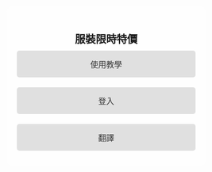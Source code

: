 <!DOCTYPE html>
<html lang="zh-Hant">
<head>
  <meta charset="UTF-8">
  <meta name="viewport" content="width=device-width, initial-scale=1.0">
  <title>App 主畫面</title>
  <style>
    /* 基本樣式重置 */
    * {
      margin: 0;
      padding: 0;
      box-sizing: border-box;
      font-family: Arial, sans-serif;
    }

    body, html {
      height: 100%;
      display: flex;
      justify-content: center;
      align-items: center;
      background-color: #f5f5f5;
    }

    .background {
      position: absolute;
      top: 0;
      left: 0;
      width: 100%;
      height: 100%;
      background: url('/mnt/data/462534400_1194419031623857_9033150623048558032_n.jpg') no-repeat center center;
      background-size: cover;
      z-index: -1;
    }

    .container {
      width: 100%;
      max-width: 400px;
      padding: 20px;
      text-align: center;
      background-color: rgba(255, 255, 255, 0.8);
      border-radius: 10px;
      display: none;
    }

    .container.active {
      display: block;
    }

    .btn {
      width: 100%;
      padding: 15px;
      margin: 10px 0;
      font-size: 16px;
      color: #333;
      border: none;
      border-radius: 5px;
      cursor: pointer;
      transition: background-color 0.3s;
      background-color: #e0e0e0;
    }

    .btn-secondary {
      width: 100%;
      padding: 15px;
      margin: 10px 0;
      font-size: 18px;
      color: #fff;
      background-color: #888;
      border-radius: 5px;
      cursor: pointer;
    }

    .side-menu, .brand-container {
      display: flex;
      flex-direction: column;
      gap: 10px;
    }

    .side-menu {
      position: fixed;
      left: 20px;
      top: 50px;
      background-color: #555;
      padding: 10px;
      border-radius: 5px;
    }

    .side-menu button {
      width: 80px;
      padding: 10px;
      background-color: #888;
      color: #fff;
      border: none;
      border-radius: 5px;
      cursor: pointer;
      font-size: 16px;
    }

    .brand-container {
      margin-top: 50px;
    }

    .brand-button {
      width: 100px;
      padding: 15px;
      font-size: 16px;
      color: #333;
      background-color: #e0e0e0;
      border: none;
      border-radius: 5px;
      cursor: pointer;
      margin: 5px;
    }

    .back-button {
      position: absolute;
      bottom: 20px;
      right: 20px;
      background-color: #888;
      color: #fff;
      padding: 10px 20px;
      border: none;
      border-radius: 5px;
      cursor: pointer;
      font-size: 16px;
    }

    /* 相機預覽和照片區域 */
    #cameraPreview {
      display: none;
      position: relative;
      width: 100%;
      max-width: 400px;
      height: 300px;
      background-color: #000;
      margin-top: 20px;
    }

    video, canvas {
      width: 100%;
      height: 100%;
      border-radius: 10px;
    }

    #takePhotoButton {
      margin-top: 10px;
      padding: 10px;
      font-size: 16px;
      background-color: #007bff;
      color: #fff;
      border: none;
      border-radius: 5px;
      cursor: pointer;
    }

    #photoResult {
      margin-top: 20px;
    }
  </style>
</head>
<body>

<div class="background"></div>

<div id="homeScreen" class="container active">
  <h2>服裝限時特價</h2>
  <button class="btn btn-teach" onclick="showTutorial()">使用教學</button>
  <button class="btn btn-login" onclick="showLoginScreen()">登入</button>
  <button class="btn btn-translate" onclick="translate()">翻譯</button>
</div>

<div id="loginScreen" class="container">
  <h2>請選擇服裝對象</h2>
  <button class="btn-secondary" onclick="selectClothing('男裝')">男裝</button>
  <button class="btn-secondary" onclick="selectClothing('女裝')">女裝</button>
  <button class="btn-secondary" onclick="selectClothing('中性')">中性</button>
  <button class="btn" onclick="showHomeScreen()">返回主頁</button>
</div>

<div id="brandScreen" class="container">
  <div class="side-menu">
    <button>項目</button>
    <button>品牌</button>
    <button>類型</button>
    <button>材質</button>
    <button>特價</button>
    <button>產地</button>
    <button>價格</button>
  </div>
  <div class="brand-container">
    <h2>品牌</h2>
    <button class="brand-button" onclick="startCamera()">愛迪達</button>
    <button class="brand-button" onclick="startCamera()">巴黎精品</button>
    <button class="brand-button" onclick="startCamera()">NIKE</button>
    <button class="brand-button" onclick="startCamera()">PUMA</button>
  </div>
  <button class="back-button" onclick="showLoginScreen()">返回主頁</button>
</div>

<!-- 相機預覽區域 -->
<div id="cameraPreview">
  <video id="video" autoplay playsinline></video>
  <button id="takePhotoButton" onclick="takePhoto()">拍照</button>
</div>

<!-- 照片顯示區域 -->
<div id="photoResult" class="container">
  <h2>拍攝結果</h2>
  <canvas id="canvas"></canvas>
  <button class="btn" onclick="showHomeScreen()">返回主頁</button>
</div>

<script>
  function showTutorial() {
    alert("這是使用教學。");
  }

  function translate() {
    alert("前往翻譯頁面。");
  }

  function showLoginScreen() {
    document.getElementById('homeScreen').classList.remove('active');
    document.getElementById('loginScreen').classList.add('active');
    document.getElementById('brandScreen').classList.remove('active');
    document.getElementById('cameraPreview').style.display = 'none';
    document.getElementById('photoResult').style.display = 'none';
  }

  function showHomeScreen() {
    document.getElementById('loginScreen').classList.remove('active');
    document.getElementById('homeScreen').classList.add('active');
    document.getElementById('photoResult').style.display = 'none';
  }

  function selectClothing(type) {
    document.getElementById('loginScreen').classList.remove('active');
    document.getElementById('brandScreen').classList.add('active');
  }

  async function startCamera() {
    document.getElementById('brandScreen').classList.remove('active');
    document.getElementById('cameraPreview').style.display = 'block';

    const video = document.getElementById('video');
    try {
      const stream = await navigator.mediaDevices.getUserMedia({ video: true });
      video.srcObject = stream;
    } catch (error) {
      alert("無法啟動相機：" + error.message);
    }
  }

  function takePhoto() {
    const video = document.getElementById('video');
    const canvas = document.getElementById('canvas');
    const context = canvas.getContext('2d');
    canvas.width = video.videoWidth;
    canvas.height = video.videoHeight;

    // 將影片的當前畫面繪製到 canvas 上
    context.drawImage(video, 0, 0, canvas.width, canvas.height);

    // 顯示拍攝結果
    document.getElementById('cameraPreview').style.display = 'none';
    document.getElementById('photoResult').style.display = 'block';
  }
</script>

</body>
</html>
